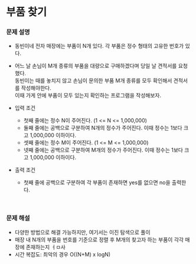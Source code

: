 # 부품 찾기

### 문제 설명
- 동빈이네 전자 매장에는 부품이 N개 있다. 각 부품은 정수 형태의 고유한 번호가 있다.
- 어느 날 손님이 M개 종류의 부품을 대량으로 구매하겠다며 당일 날 견적서를 요청했다.\
  동빈이는 때를 놓치지 않고 손님이 문의한 부품 M개 종류를 모두 확인해서 견적서를 작성해야한다.\
  이때 가게 안에 부품이 모두 있는지 확인하는 프로그램을 작성해보자.

- 입력 조건
  - 첫째 줄에는 정수 N이 주어진다. (1 <= N <= 1,000,000)
  - 둘째 줄에는 공백으로 구분하여 N개의 정수가 주어진다. 이때 정수는 1보다 크고 1,000,000 이하이다.
  - 셋째 줄에는 정수 M이 주어진다. (1 <= M <= 1,000,000)
  - 넷째 줄에는 공백으로 구분하여 M개의 정수가 주어진다. 이때 정수는 1보다 크고 1,000,000 이하이다.
- 출력 조건
  - 첫째 줄에 공백으로 구분하여 각 부품이 존재하면 yes를 없으면 no을 출력한다.


<br/>

### 문제 해설
- 다양한 방법으로 해결 가능하지만, 여기서는 이진 탐색으로 풀이
- 매장 내 N개의 부품을 번호를 기준으로 정렬 후 M개의 찾고자 하는 부품이 각각 매장에 존재하는지 ㅓㅁ사
- 시간 복잡도: 최악의 경우 O((N+M) x logN)
